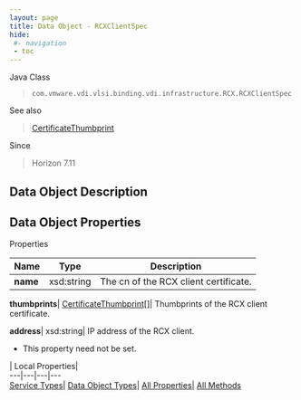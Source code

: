 ```yaml
---
layout: page
title: Data Object - RCXClientSpec
hide:
 #- navigation
 - toc
---
```






Java Class  
> `com.vmware.vdi.vlsi.binding.vdi.infrastructure.RCX.RCXClientSpec`

See also  
> [CertificateThumbprint](vdi.utils.Certificate.CertificateThumbprint.md)

Since  
> Horizon 7.11


## Data Object Description 

## Data Object Properties

Properties

Name |  Type |  Description   
---|---|---  
**name**|  xsd:string|  The cn of the RCX client certificate.   
  
**thumbprints**| [CertificateThumbprint[]](vdi.utils.Certificate.CertificateThumbprint.md)|  Thumbprints of the RCX client certificate.   
  
**address**|  xsd:string|  IP address of the RCX client.   


 * This property need not be set.

  
  
  
 | Local Properties|   
---|---|---|---  
[Service Types](index-mo_types.md)| [Data Object Types](index-do_types.md)| [All Properties](index-properties.md)| [All Methods](index-methods.md)  
  
  
